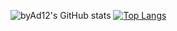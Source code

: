 ![byAd12's GitHub stats](https://github-readme-stats.vercel.app/api?username=byAd12&show_icons=true&theme=radical)
[![Top Langs](https://github-readme-stats.vercel.app/api/top-langs/?username=byAd12)](https://github.com/byAd12/)
